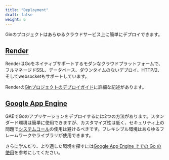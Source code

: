```yaml
---
title: "Deployment"
draft: false
weight: 6
---
```


Ginのプロジェクトはあらゆるクラウドサービス上に簡単にデプロイできます。

## [Render](https://render.com)

RenderはGoをネイティブサポートするモダンなクラウドプラットフォームで、フルマネージドSSL、データベース、ダウンタイムのないデプロイ、HTTP/2、そしてwebsocketもサポートしています。

Renderの[Ginプロジェクトのデプロイガイド](https://render.com/docs/deploy-go-gin)に詳細な記述があります。

## [Google App Engine](https://cloud.google.com/appengine/)

GAEでGoのアプリケーションをデプロイするには2つの方法があります。スタンダード環境は簡単に使用できますが、カスタマイズ性は低く、セキュリティ上の問題で[システムコール](https://github.com/gin-gonic/gin/issues/1639)の使用は避けるべきです。フレキシブル環境はあらゆるフレームワークやライブラリが使用できます。

さらに学んだり、より適した環境を探すには[Google App Engine 上での Go の使用](https://cloud.google.com/appengine/docs/go/)を参考にしてください。